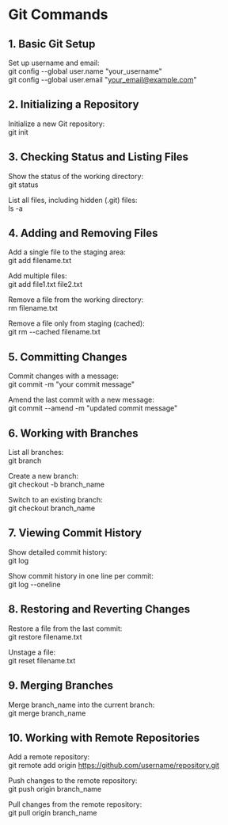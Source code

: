 # Git Commands

## 1. Basic Git Setup

Set up username and email:  
git config --global user.name "your_username"  
git config --global user.email "your_email@example.com"  

## 2. Initializing a Repository

Initialize a new Git repository:  
git init  

## 3. Checking Status and Listing Files

Show the status of the working directory:  
git status  

List all files, including hidden (.git) files:  
ls -a  

## 4. Adding and Removing Files

Add a single file to the staging area:  
git add filename.txt  

Add multiple files:  
git add file1.txt file2.txt  

Remove a file from the working directory:  
rm filename.txt  

Remove a file only from staging (cached):  
git rm --cached filename.txt  

## 5. Committing Changes

Commit changes with a message:  
git commit -m "your commit message"  

Amend the last commit with a new message:  
git commit --amend -m "updated commit message"  

## 6. Working with Branches

List all branches:  
git branch  

Create a new branch:  
git checkout -b branch_name  

Switch to an existing branch:  
git checkout branch_name  

## 7. Viewing Commit History

Show detailed commit history:  
git log  

Show commit history in one line per commit:  
git log --oneline  

## 8. Restoring and Reverting Changes

Restore a file from the last commit:  
git restore filename.txt  

Unstage a file:  
git reset filename.txt  

## 9. Merging Branches

Merge branch_name into the current branch:  
git merge branch_name  

## 10. Working with Remote Repositories

Add a remote repository:  
git remote add origin https://github.com/username/repository.git  

Push changes to the remote repository:  
git push origin branch_name  

Pull changes from the remote repository:  
git pull origin branch_name  
